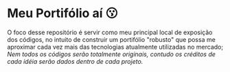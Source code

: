 # Meu Portifólio aí 😗
O foco desse repositório é servir como meu principal local de exposição dos códigos, no intuito de construir um portifólio "robusto" que possa me aproximar cada vez mais das tecnologias atualmente utilizadas no mercado;
 _Nem todos os códigos serão *totalmente* originais, contudo os créditos de cada idéia serão dados dentro de cada projeto._
